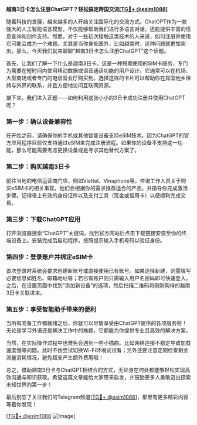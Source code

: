 **越南3日卡怎么注册ChatGPT？轻松搞定跨国交流[[TG💪+ @esim1088](https://t.me/s/esim1088)]**

随着科技的发展，越来越多的人开始关注国际化的交流方式。ChatGPT作为一款强大的人工智能语言模型，不仅能够帮助我们进行多语言对话，还能提供丰富的信息查询和创作支持。然而，对于一些初次接触这类技术的人来说，如何注册并使用它可能会成为一个难题。尤其是当你身处国外，比如越南时，这种问题就更加突出。那么，今天我们就来聊聊“越南3日卡怎么注册ChatGPT”这个话题。

首先，让我们了解一下什么是越南3日卡。这是一种短期使用的SIM卡服务，专门为需要在短时间内使用移动数据或语音通话功能的用户设计。它通常可以在机场、大型商场或者专门的电信营业厅购买到。选择这样的卡片可以帮助你在异国他乡保持与外界的联系，并且方便地访问互联网资源。

接下来，我们进入正题——如何利用这张小小的3日卡成功注册并使用ChatGPT呢？

### 第一步：确认设备兼容性

在开始之前，请确保你的手机或其他智能设备支持eSIM技术。因为ChatGPT的官方应用程序目前仅支持通过eSIM来完成注册流程。如果你的设备不支持这一功能，那么可能需要考虑更换设备或是寻求其他替代方案了。

### 第二步：购买越南3日卡

前往当地的电信运营商门店，例如Viettel、Vinaphone等，咨询工作人员关于购买eSIM卡的相关事宜。他们会根据你的需求推荐适合的产品，并指导你完成激活步骤。记得带上有效的身份证件以及支付工具（现金或信用卡）以便顺利完成交易。

### 第三步：下载ChatGPT应用

打开浏览器搜索“ChatGPT”关键词，找到官方网站后点击下载链接安装至你的终端设备上。安装完成后启动程序，按照提示输入手机号码以验证身份。

### 第四步：登录账户并绑定eSIM卡

首次登录时系统会要求创建新账号或直接使用已有账号。如果选择新建，则需填写必要信息如姓名、邮箱地址等；若已有账户则只需输入用户名密码即可快速登入。之后，在设置页面中找到“添加新设备”的选项，然后扫描二维码将刚刚购得的越南3日卡关联进来。

### 第五步：享受智能助手带来的便利

当所有准备工作都就绪之后，你就可以尽情享受由ChatGPT提供的各项服务啦！无论是学习外语还是解决工作中的难题，它都能为你提供专业且高效的解决方案。

当然，在实际操作过程中也难免会遇到一些小插曲。比如网络连接不稳定导致加载速度慢等问题。此时不妨尝试切换Wi-Fi环境试试看；另外还要注意定期检查剩余流量消耗情况，避免超支产生额外费用哦！

总之，借助越南3日卡与ChatGPT相结合的方式，无论身在何处都能够轻松实现高效沟通与知识获取。希望这篇文章能给大家带来启发，并鼓励更多人勇敢迈出探索未知世界的第一步！

最后别忘了关注我们的Telegram频道[[TG💪+ @esim1088](https://t.me/s/esim1088)]，那里有更多精彩内容等着你发现！
 
[[TG💪+ @esim1088](https://t.me/s/esim1088) ![Image](https://i.postimg.cc/4NQfJmqS/Snipaste-2025-05-13-00-14-12.png)]